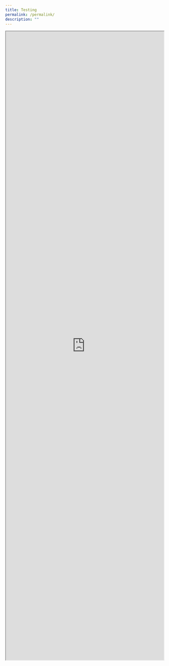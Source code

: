 ```yaml
---
title: Testing
permalink: /permalink/
description: ""
---
```

<iframe style="width:100%;height:2000px" src="https://form.gov.sg/60e3e7f6767aad0012645d4b" id="iframe"></iframe>

